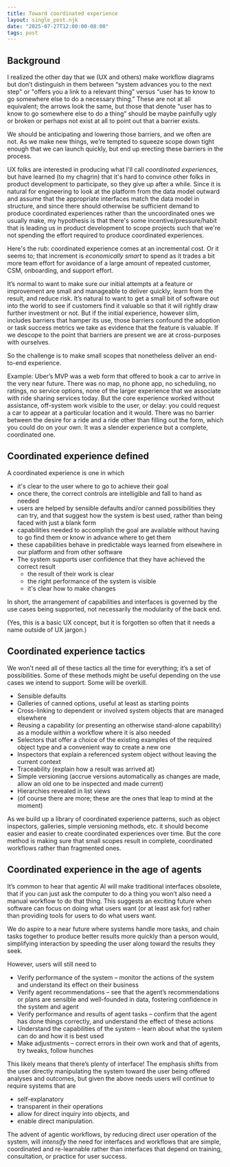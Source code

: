 ```yaml
---
title: Toward coordinated experience
layout: single_post.njk
date: "2025-07-27T12:00:00-08:00"
tags: post
---
```

## Background

I realized the other day that we (UX and others) make workflow diagrams but don’t distinguish in them between “system advances you to the next step" or "offers you a link to a relevant thing” versus “user has to know to go somewhere else to do a necessary thing.” These are not at all equivalent; the arrows look the same, but those that denote “user has to know to go somewhere else to do a thing” should be maybe painfully ugly or broken or perhaps not exist at all to point out that a barrier exists.  
  
We should be anticipating and lowering those barriers, and we often are not. As we make new things, we’re tempted to squeeze scope down tight enough that we can launch quickly, but end up erecting these barriers in the process.

UX folks are interested in producing what I'll call _coordinated experiences_, but have learned (to my chagrin) that it's hard to convince other folks in product development to participate, so they give up after a while. Since it is natural for engineering to look at the platform from the data model outward and assume that the appropriate interfaces match the data model in structure, and since there should otherwise be sufficient demand to produce coordinated experiences rather than the uncoordinated ones we usually make, my hypothesis is that there's some incentive/pressure/habit that is leading us in product development to scope projects such that we're not spending the effort required to produce coordinated experiences.

Here's the rub: coordinated experience comes at an incremental cost. Or it seems to; that increment is _economically smart_ to spend as it trades a bit more team effort for avoidance of a large amount of repeated customer, CSM, onboarding, and support effort.

It’s normal to want to make sure our initial attempts at a feature or improvement are small and manageable to deliver quickly, learn from the result, and reduce risk. It’s natural to want to get a small bit of software out into the world to see if customers find it valuable so that it will rightly draw further investment or not. But if the initial experience, however slim, includes barriers that hamper its use, those barriers confound the adoption or task success metrics we take as evidence that the feature is valuable. If we descope to the point that barriers are present we are at cross-purposes with ourselves.

So the challenge is to make small scopes that nonetheless deliver an end-to-end experience.

Example: Uber’s MVP was a web form that offered to book a car to arrive in the very near future. There was no map, no phone app, no scheduling, no ratings, no service options, none of the larger experience that we associate with ride sharing services today. But the core experience worked without assistance, off-system work visible to the user, or delay: you could request a car to appear at a particular location and it would. There was no barrier between the desire for a ride and a ride other than filling out the form, which you could do on your own. It was a slender experience but a complete, coordinated one.

## Coordinated experience defined

A coordinated experience is one in which
- it's clear to the user where to go to achieve their goal
- once there, the correct controls are intelligible and fall to hand as needed
- users are helped by sensible defaults and/or canned possibilities they can try, and that suggest how the system is best used, rather than being faced with just a blank form
- capabilities needed to accomplish the goal are available without having to go find them or know in advance where to get them
- these capabilities behave in predictable ways learned from elsewhere in our platform and from other software
- The system supports user confidence that they have achieved the correct result
    - the result of their work is clear
    - the right performance of the system is visible
    - it's clear how to make changes

In short, the arrangement of capabilities and interfaces is governed by the use cases being supported, not necessarily the modularity of the back end.

(Yes, this is a basic UX concept, but it is forgotten so often that it needs a name outside of UX jargon.)

## Coordinated experience tactics

We won’t need all of these tactics all the time for everything; it’s a set of possibilities. Some of these methods might be useful depending on the use cases we intend to support. Some will be overkill.
- Sensible defaults
- Galleries of canned options, useful at least as starting points
- Cross-linking to dependent or involved system objects that are managed elsewhere
- Reusing a capability (or presenting an otherwise stand-alone capability) as a module within a workflow where it is also needed
- Selectors that offer a choice of the existing examples of the required object type and a convenient way to create a new one
- Inspectors that explain a referenced system object without leaving the current context
- Traceability (explain how a result was arrived at)
- Simple versioning (accrue versions automatically as changes are made, allow an old one to be inspected and made current)
- Hierarchies revealed in list views
- (of course there are more; these are the ones that leap to mind at the moment)

As we build up a library of coordinated experience patterns, such as object inspectors, galleries, simple versioning methods, etc. it should become easier and easier to create coordinated experiences over time. But the core method is making sure that small scopes result in complete, coordinated workflows rather than fragmented ones.

## Coordinated experience in the age of agents

It’s common to hear that agentic AI will make traditional interfaces obsolete, that if you can just ask the computer to do a thing you won’t also need a manual workflow to do that thing. This suggests an exciting future when software can focus on doing what users want (or at least ask for) rather than providing tools for users to do what users want.

We do aspire to a near future where systems handle more tasks, and chain tasks together to produce better results more quickly than a person would, simplifying interaction by speeding the user along toward the results they seek.

However, users will still need to
- Verify performance of the system – monitor the actions of the system and understand its effect on their business
- Verify agent recommendations – see that the agent’s recommendations or plans are sensible and well-founded in data, fostering confidence in the system and agent
- Verify performance and results of agent tasks – confirm that the agent has done things correctly, and understand the effect of these actions
- Understand the capabilities of the system – learn about what the system can do and how it is best used
- Make adjustments – correct errors in their own work and that of agents, try tweaks, follow hunches

This likely means that there’s plenty of interface! The emphasis shifts from the user directly manipulating the system toward the user being offered analyses and outcomes, but given the above needs users will continue to require systems that are 

- self-explanatory
- transparent in their operations
- allow for direct inquiry into objects, and
- enable direct manipulation.

The advent of agentic workflows, by reducing direct user operation of the system, will _intensify_ the need for interfaces and workflows that are simple, coordinated and re-learnable rather than interfaces that depend on training, consultation, or practice for user success.
